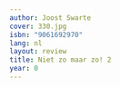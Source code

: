 ```yaml
---
author: Joost Swarte
cover: 330.jpg
isbn: "9061692970"
lang: nl
layout: review
title: Niet zo maar zo! 2
year: 0
---
```

